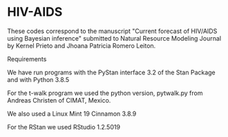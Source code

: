# HIV-AIDS
These codes correspond to the manuscript "Current forecast of HIV/AIDS using Bayesian inference" submitted to Natural Resource Modeling Journal by Kernel Prieto and Jhoana Patricia Romero Leiton. 

Requirements

We have run programs with the PyStan interface 3.2 of the Stan Package and with Python 3.8.5

For the t-walk program we used the python version, pytwalk.py from Andreas Christen of CIMAT, Mexico. 

We also used a Linux Mint 19 Cinnamon 3.8.9

For the RStan we used RStudio 1.2.5019
